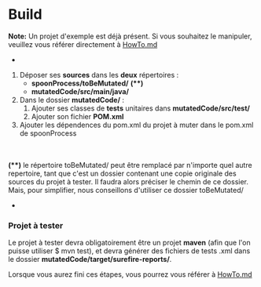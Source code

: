 <!-- Comment construire votre framework -->
<!-- Build c'est comment construire le framework,
le faire fonctionner (avoir ces 3 dossiers à tels endroits, compiler ce machin, avoir python d'installé, ...)
 donc tout ce qui est nécessaire niveau techniuqe-->
# Build #
<b>Note:</b> Un projet d'exemple est déjà présent. Si vous souhaitez le manipuler, veuillez vous référer directement à [HowTo.md](../blob/master/HowTo.md)

-

1. Déposer ses <b>sources</b> dans les <b>deux</b> répertoires :
    - <b>spoonProcess/toBeMutated/</b> <b>(**)</b>
    - <b>mutatedCode/src/main/java/</b>
2. Dans le dossier <b>mutatedCode/</b> :
    1. Ajouter ses classes de <b>tests</b> unitaires dans <b>mutatedCode/src/test/</b>
    2. Ajouter son fichier <b>POM.xml</b>
3. Ajouter les dépendences du pom.xml du projet à muter dans le pom.xml de spoonProcess

<br/>
<br/>
<b>(**)</b> le répertoire toBeMutated/ peut être remplacé par n'importe quel autre repertoire,
 tant que c'est un dossier contenant une copie originale des sources du projet à tester.
 Il faudra alors préciser le chemin de ce dossier. <br/>Mais, pour simplifier, nous conseillons d'utiliser ce dossier toBeMutated/

-
### Projet à tester #
Le projet à tester devra obligatoirement être un projet <b>maven</b> (afin que l'on puisse utiliser $ mvn test), et devra générer des fichiers de tests .xml dans le dossier <b>mutatedCode/target/surefire-reports/</b>.

Lorsque vous aurez fini ces étapes, vous pourrez vous référer à [HowTo.md](../blob/master/HowTo.md)